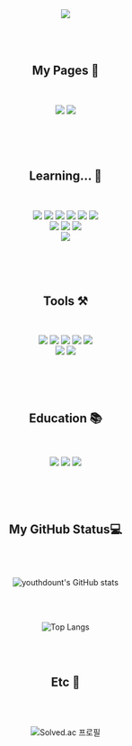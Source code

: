 <div align="center">
<img src="https://capsule-render.vercel.app/api?type=cylinder&color=1689F5&height=120&text=🍩Youth%20Donut🍩&desc=Developer&descSize=28&animation=blinking&fontColor=93C8FA&fontSize=30&fontAlignY=50&fontAlign=35&descAlign=65&descAlignY=50" /> 
</div>

<br>
<br>
<br>

<div align="center">
  
<h2>My Pages 📄</h2>

<br>

<a href="https://velog.io/@yu_and_hip_0/posts" target="_blank" ><img src="https://img.shields.io/badge/velog-20C997?style=flat-square&logo=velog&logoColor=black"/></a>
<a href="https://github.com/youthdonut" target="_blank" ><img src="https://img.shields.io/badge/GitHub-181717?style=flat-square&logo=github&logoColor=white"/></a>

</div> 

<br>
<br>
<br>


<div align="center">

<h2>Learning... 📖</h2>

<br>

<a href=" " ><img src="https://img.shields.io/badge/html5-E34F26?style=flat-square&logo=html5&logoColor=black"/></a>
<a href=" " ><img src="https://img.shields.io/badge/css-663399?style=flat-square&logo=css&logoColor=black"/></a>
<a href=" " ><img src="https://img.shields.io/badge/javascript-F7DF1E?style=flat-square&logo=javascript&logoColor=black"/></a>
<a href=" " ><img src="https://img.shields.io/badge/react-61DAFB?style=flat-square&logo=react&logoColor=black"/></a>
<a href=" " ><img src="https://img.shields.io/badge/python-3776AB?style=flat-square&logo=python&logoColor=black"/></a>
<a href=" "><img src="https://img.shields.io/badge/reactrouter-CA4245?style=flat-square&logo=reactrouter&logoColor=black"/></a><br>
<a href=""><img src="https://img.shields.io/badge/styledcomponents-DB7093?style=flat-square&logo=styledcomponents&logoColor=white"/></a>
<a href=""><img src="https://img.shields.io/badge/typescript-3178C6?style=flat-square&logo=typescript&logoColor=white"/></a>
<a href=""><img src="https://img.shields.io/badge/nextdotjs-000000?style=flat-square&logo=nextdotjs&logoColor=white"/></a><br>
<a href=""><img src="https://img.shields.io/badge/mysql-4479A1?style=flat-square&logo=mysql&logoColor=white"/></a>

</div>

<br>
<br>
<br>


<div align="center">

<h2>Tools ⚒️</h2>

<br>

<a href=""><img src="https://img.shields.io/badge/discord-5865F2?style=flat-square&logo=discord&logoColor=white"/></a>
<a href=""><img src="https://img.shields.io/badge/figma-F24E1E?style=flat-square&logo=figma&logoColor=white"/></a>
<a href=""><img src="https://img.shields.io/badge/notion-000000?style=flat-square&logo=notion&logoColor=white"/></a>
<a href=""><img src="https://img.shields.io/badge/zoom-0B5CFF?style=flat-square&logo=zoom&logoColor=white"/></a>
<a href=""><img src="https://img.shields.io/badge/slack-4A154B?style=flat-square&logo=slack&logoColor=white"/></a><br>
<a href=""><img src="https://img.shields.io/badge/Visual_Studio_Code-0078D4?style=flat-square&logoColor=white"/></a>
<a href=""><img src="https://img.shields.io/badge/git-F05032?style=flat-square&logo=git&logoColor=white"/></a>

</div>

<br>
<br>
<br>

<div align="center">

<h2>Education 📚</h2>

<br>

<a href=""><img src="https://img.shields.io/badge/Inflearn-14BF96?style=flat-square&logoColor=white"/></a>
<a href=""><img src="https://img.shields.io/badge/Nomadcoder-FF9500?style=flat-square&logoColor=white"/></a>
<a href=""><img src="https://img.shields.io/badge/stackoverflow-F58025?style=flat-square&logo=stackoverflow&logoColor=white"/></a>

</div>

<br>
<br>
<br>

<div align="center">
<h2>My GitHub Status💻</h2>
<br/>
<br>
  
![youthdount's GitHub stats](https://github-readme-stats.vercel.app/api?username=youthdonut&show_icons=true&title_color=031322&icon_color=F58215&bg_color=RGB,1689F5,70D7FD&hide_border=true&locale=kr)

<br>
<br>

![Top Langs](https://github-readme-stats.vercel.app/api/top-langs/?username=youthdonut&langs_count=8&layout=compact)

</div>

<br>
<br>

<div align="center">

<h2>Etc 🍩</h2>

<br>
<br>

![Solved.ac 프로필](http://mazassumnida.wtf/api/v2/generate_badge?boj=dbtmd10)

  
</div>

<br>
<br>



